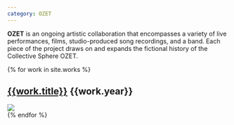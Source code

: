 ```yaml
---
category: OZET
---
```


**OZET** is an ongoing artistic collaboration that encompasses a variety of live performances, films, studio-produced song recordings, and a band. Each piece of the project draws on and expands the fictional history of the Collective Sphere OZET.

{% for work in site.works %}
<div class="row works-maj" title="{{work.title}}">
  <div class="col-sm-12">
    <h2>
      <a href="{{work.url}}">{{work.title}}</a>
      <span class="pull-right">{{work.year}}</span>
    </h2>
    <a href="{{work.url}}" className="main-image">
      <img src="/assets/images/{{work.main_img}}"/>
    </a>
  </div>
</div>
{% endfor %}

<script type="text/javascript" src="https://code.jquery.com/jquery-2.1.4.min.js"></script>
<script type="text/javascript">
$(document).ready(function() {
    var works = [{% for work in site.works %}{{ work | jsonify }},{% endfor %}];
    $works = $('.works-maj');

    works.sort(function(a, b) {
      return (Date.parse(new Date(a.date)) > Date.parse(new Date(b.date))) ? 1 : -1;
    }).
    forEach(function(work) {
      console.log(work.date, work.title);
      // $('[title]')
    });
});
</script>